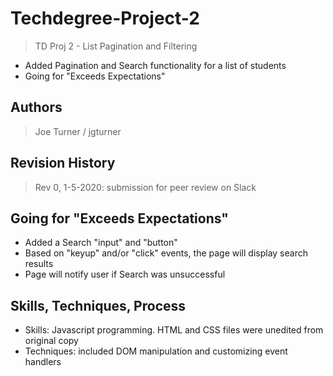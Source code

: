 # Techdegree-Project-2
>TD Proj 2 - List Pagination and Filtering <BR>
- Added Pagination and Search functionality for a list of students
- Going for "Exceeds Expectations"

## Authors
>Joe Turner / jgturner

## Revision History
>Rev 0, 1-5-2020: submission for peer review on Slack

## Going for "Exceeds Expectations"
- Added a Search "input" and "button"
- Based on "keyup" and/or "click" events, the page will display search results
- Page will notify user if Search was unsuccessful

## Skills, Techniques, Process
- Skills: Javascript programming. HTML and CSS files were unedited from original copy
- Techniques: included DOM manipulation and customizing event handlers

